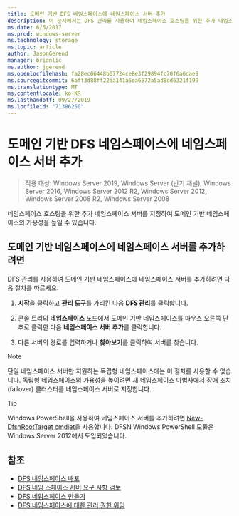 ```yaml
---
title: 도메인 기반 DFS 네임스페이스에 네임스페이스 서버 추가
description: 이 문서에서는 DFS 관리를 사용하여 네임스페이스 호스팅을 위한 추가 네임스페이스 서버를 지정하는 방법을 설명합니다.
ms.date: 6/5/2017
ms.prod: windows-server
ms.technology: storage
ms.topic: article
author: JasonGerend
manager: brianlic
ms.author: jgerend
ms.openlocfilehash: fa28ec06448b67724ce8e3f29894fc70f6a6dae9
ms.sourcegitcommit: 6aff3d88ff22ea141a6ea6572a5ad8dd6321f199
ms.translationtype: MT
ms.contentlocale: ko-KR
ms.lasthandoff: 09/27/2019
ms.locfileid: "71386250"
---
```

# <a name="add-namespace-servers-to-a-domain-based-dfs-namespace"></a>도메인 기반 DFS 네임스페이스에 네임스페이스 서버 추가

> 적용 대상: Windows Server 2019, Windows Server (반기 채널), Windows Server 2016, Windows Server 2012 R2, Windows Server 2012, Windows Server 2008 R2, Windows Server 2008

네임스페이스 호스팅을 위한 추가 네임스페이스 서버를 지정하여 도메인 기반 네임스페이스의 가용성을 높일 수 있습니다.

## <a name="to-add-a-namespace-server-to-a-domain-based-namespace"></a>도메인 기반 네임스페이스에 네임스페이스 서버를 추가하려면

DFS 관리를 사용하여 도메인 기반 네임스페이스에 네임스페이스 서버를 추가하려면 다음 절차를 따르세요.

1.  **시작**을 클릭하고 **관리 도구**를 가리킨 다음 **DFS 관리**를 클릭합니다.

2.  콘솔 트리의 **네임스페이스** 노드에서 도메인 기반 네임스페이스를 마우스 오른쪽 단추로 클릭한 다음 **네임스페이스 서버 추가**를 클릭합니다.

3.  다른 서버의 경로를 입력하거나 **찾아보기**를 클릭하여 서버를 찾습니다.

> [!NOTE]
> 단일 네임스페이스 서버만 지원하는 독립형 네임스페이스에는 이 절차를 사용할 수 없습니다. 독립형 네임스페이스의 가용성을 높이려면 새 네임스페이스 마법사에서 장애 조치(failover) 클러스터를 네임스페이스 서버로 지정합니다.


> [!TIP]
> Windows PowerShell을 사용하여 네임스페이스 서버를 추가하려면 [New-DfsnRootTarget cmdlet](https://docs.microsoft.com/powershell/module/dfsn/new-dfsnroottarget)을 사용합니다. DFSN Windows PowerShell 모듈은 Windows Server 2012에서 도입되었습니다.

## <a name="see-also"></a>참조

-   [DFS 네임스페이스 배포](deploying-dfs-namespaces.md)
-   [DFS 네임 스페이스 서버 요구 사항 검토](https://technet.microsoft.com/library/cc753448(v=ws.11).aspx)
-   [DFS 네임스페이스 만들기](create-a-dfs-namespace.md)
-   [DFS 네임스페이스에 대한 관리 권한 위임](delegate-management-permissions-for-dfs-namespaces.md)

